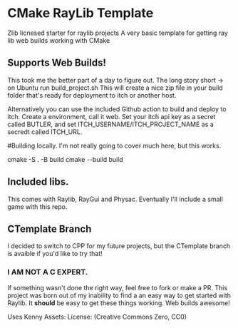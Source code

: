 # CMake RayLib Template 

Zlib licnesed starter for raylib projects 
A very basic template for getting ray lib web builds working with CMake
## Supports Web Builds!

This took me the better part of a day to figure out. 
The long story short -> on Ubuntu run build_project.sh
This will create a nice zip file in your build folder that's ready for deployment to itch or another host. 

Alternatively you can use the included Github action to build and deploy to itch. 
Create a environment, call it web. Set your itch api key as a secret called BUTLER, and set ITCH_USERNAME/ITCH_PROJECT_NAME as a secredt called ITCH_URL.


#Building locally. 
I'm not really going to cover much here, but this works. 

cmake -S . -B build
cmake --build build

## Included libs. 
This comes with Raylib, RayGui and Physac. 
Eventually I'll include a small game with this repo.

## CTemplate Branch 

I decided to switch to CPP for my future projects, but the CTemplate branch is avaible if you'd like to try that!

### I AM NOT A C EXPERT.
If something wasn't done the right way, feel free to fork or make a PR. 
This project was born out of my inability to find a an easy way to get started with Raylib. It **should** be easy to get these things working. Web builds awesome!

Uses Kenny Assets:
License: (Creative Commons Zero, CC0)

